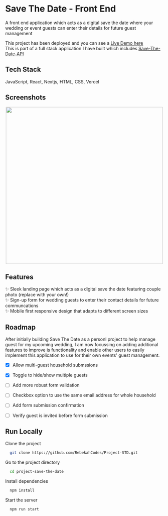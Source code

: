 # Save The Date - Front End

A front end application which acts as a digital save the date where your wedding or event guests can enter their details for future guest management

This project has been deployed and you can see a [Live Demo here](https://project-std.vercel.app/) <br/>
This is part of a full stack application I have built which includes [Save-The-Date-API](https://github.com/RebekahCodes/Save-The-Date-API)

## Tech Stack

JavaScript, React, Nextjs, HTML, CSS, Vercel



## Screenshots
<p align="center">
<img src="https://github.com/RebekahCodes/Project-STD/assets/156112643/0c3f88be-f7d3-44de-a0d9-b6452aa0bee6" width="500" height="500">
</p>

## Features
✨ Sleek landing page which acts as a digital save the date featuring couple photo (replace with your own!)<br/>
✨ Sign-up form for wedding guests to enter their contact details for future communcations<br/>
✨ Mobile first responsive design that adapts to different screen sizes<br/>

## Roadmap
After initially building Save The Date as a personl project to help manage guest for my upcoming wedding, I am now focussing on adding additional features to improve is functionality and enable other users to easily implement this application to use for their own events' guest management. 

- [x] Allow multi-guest household submssions
- [x] Toggle to hide/show multiple guests
- [ ] Add more robust form validation
- [ ] Checkbox option to use the same email address for whole household
- [ ] Add form submission confirmation
- [ ] Verify guest is invited before form submission


## Run Locally

Clone the project

```bash
  git clone https://github.com/RebekahCodes/Project-STD.git
```

Go to the project directory

```bash
  cd project-save-the-date
```

Install dependencies

```bash
  npm install
```

Start the server

```bash
  npm run start
```


